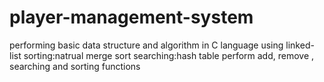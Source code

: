 # player-management-system
performing basic data structure and algorithm in C language
using linked-list
sorting:natrual merge sort
searching:hash table
perform add, remove , searching and sorting functions
